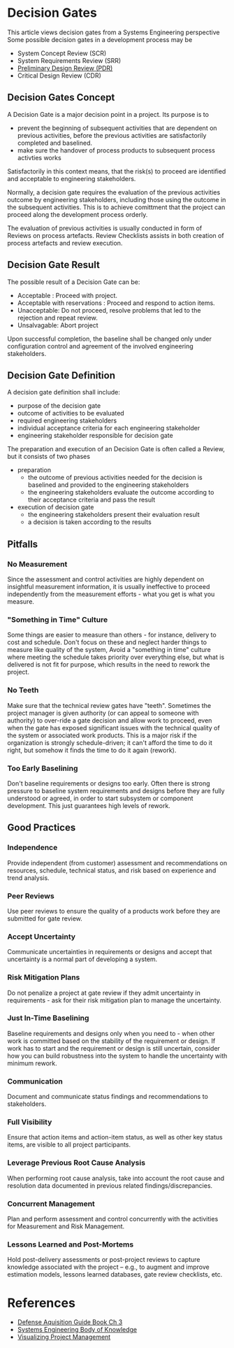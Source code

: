 # Decision Gates

This article views decision gates from a Systems Engineering perspective
Some possible decision gates in a development process may be
 * System Concept Review (SCR)
 * System Requirements Review (SRR)
 * [Preliminary Design Review (PDR)](preliminarydesignreview.md)
 * Critical Design Review (CDR)


## Decision Gates Concept

A Decision Gate is a major decision point in a project.
Its purpose is to
 *	prevent the beginning of subsequent activities that are dependent on previous activities, before the previous activities are satisfactorily completed and baselined.
 * make sure the handover of process products to subsequent process activties works
 
 Satisfactorily in this context means, that the risk(s) to proceed are identified and acceptable to engineering stakeholders.

Normally, a decision gate requires the evaluation of the previous activities outcome by engineering stakeholders, including those using the outcome in the subsequent activities. This is to achieve comittment that the project can proceed along the development process orderly.

The evaluation of previous activities is usually conducted in form of Reviews on process artefacts. Review Checklists assists in both creation of process artefacts and review execution.

## Decision Gate Result
The possible result of a Decision Gate can be:
 * Acceptable : Proceed with project.
 * Acceptable with reservations : Proceed and respond to action items.
 * Unacceptable: Do not proceed, resolve problems that led to the rejection and repeat review.
 * Unsalvagable: Abort project

Upon successful completion, the baseline shall be changed only under configuration control and agreement of the involved engineering stakeholders.

## Decision Gate Definition
A decision gate definition shall include:
 * purpose of the decision gate
 * outcome of activities to be evaluated
 * required engineering stakeholders
 * individual acceptance criteria for each engineering stakeholder
 * engineering stakeholder responsible for decision gate

The preparation and execution of an Decision Gate is often called a Review, but it consists of two phases
 * preparation
   * the outcome of previous activities needed for the decision is baselined and provided to the engineering stakeholders
   * the engineering stakeholders evaluate the outcome according to their acceptance criteria and pass the result
 * execution of decision gate
   * the engineering stakeholders present their evaluation result
   * a decision is taken according to the results

## Pitfalls
### No Measurement	

Since the assessment and control activities are highly dependent on insightful measurement information, it is usually ineffective to proceed independently from the measurement efforts - what you get is what you measure.

### "Something in Time" Culture
Some things are easier to measure than others - for instance, delivery to cost and schedule. Don't focus on these and neglect harder things to measure like quality of the system, Avoid a "something in time" culture where meeting the schedule takes priority over everything else, but what is delivered is not fit for purpose, which results in the need to rework the project.
### No Teeth
	
Make sure that the technical review gates have "teeth". Sometimes the project manager is given authority (or can appeal to someone with authority) to over-ride a gate decision and allow work to proceed, even when the gate has exposed significant issues with the technical quality of the system or associated work products. This is a major risk if the organization is strongly schedule-driven; it can't afford the time to do it right, but somehow it finds the time to do it again (rework).

### Too Early Baselining
Don't baseline requirements or designs too early. Often there is strong pressure to baseline system requirements and designs before they are fully understood or agreed, in order to start subsystem or component development. This just guarantees high levels of rework.

## Good Practices
### Independence
Provide independent (from customer) assessment and recommendations on resources, schedule, technical status, and risk based on experience and trend analysis.

### Peer Reviews
Use peer reviews to ensure the quality of a products work before they are submitted for gate review.

### Accept Uncertainty
Communicate uncertainties in requirements or designs and accept that uncertainty is a normal part of developing a system.

### Risk Mitigation Plans
Do not penalize a project at gate review if they admit uncertainty in requirements - ask for their risk mitigation plan to manage the uncertainty.

### Just In-Time Baselining
Baseline requirements and designs only when you need to - when other work is committed based on the stability of the requirement or design. If work has to start and the requirement or design is still uncertain, consider how you can build robustness into the system to handle the uncertainty with minimum rework.

### Communication
Document and communicate status findings and recommendations to stakeholders.

### Full Visibility
Ensure that action items and action-item status, as well as other key status items, are visible to all project participants.

### Leverage Previous Root Cause Analysis
When performing root cause analysis, take into account the root cause and resolution data documented in previous related findings/discrepancies.

### Concurrent Management
Plan and perform assessment and control concurrently with the activities for Measurement and Risk Management.

### Lessons Learned and Post-Mortems
Hold post-delivery assessments or post-project reviews to capture knowledge associated with the project – e.g., to augment and improve estimation models, lessons learned databases, gate review checklists, etc.

# References
 * [Defense Aquisition Guide Book Ch 3]()
 * [Systems Engineering Body of Knowledge]()
 * [ Visualizing Project Management]()
